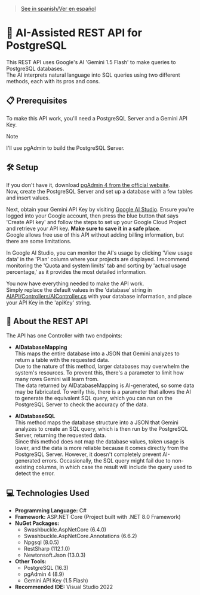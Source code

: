 > [See in spanish/Ver en español](https://github.com/LuisMiSanVe/AI_DB_REST_API/tree/spanish)
# 🤖 AI-Assisted REST API for PostgreSQL

This REST API uses Google's AI 'Gemini 1.5 Flash' to make queries to PostgreSQL databases.  
The AI interprets natural language into SQL queries using two different methods, each with its pros and cons.

## 📋 Prerequisites

To make this API work, you'll need a PostgreSQL Server and a Gemini API Key.

> [!NOTE]  
> I'll use pgAdmin to build the PostgreSQL Server.

## 🛠️ Setup

If you don't have it, download [pgAdmin 4 from the official website](https://www.pgadmin.org/download/).  
Now, create the PostgreSQL Server and set up a database with a few tables and insert values.

Next, obtain your Gemini API Key by visiting [Google AI Studio](https://aistudio.google.com/app/apikey). Ensure you're logged into your Google account, then press the blue button that says 'Create API key' and follow the steps to set up your Google Cloud Project and retrieve your API key. **Make sure to save it in a safe place**.  
Google allows free use of this API without adding billing information, but there are some limitations.

In Google AI Studio, you can monitor the AI's usage by clicking 'View usage data' in the 'Plan' column where your projects are displayed. I recommend monitoring the 'Quota and system limits' tab and sorting by 'actual usage percentage,' as it provides the most detailed information.

You now have everything needed to make the API work.  
Simply replace the default values in the 'database' string in [AIAPI/Controllers/AIController.cs](https://github.com/LuisMiSanVe/AI_DB_REST_API/blob/main/AIAPI/Controllers/AIController.cs) with your database information, and place your API Key in the 'apiKey' string.

## 📖 About the REST API

The API has one Controller with two endpoints:

- **AIDatabaseMapping**  
  This maps the entire database into a JSON that Gemini analyzes to return a table with the requested data.  
  Due to the nature of this method, larger databases may overwhelm the system's resources. To prevent this, there's a parameter to limit how many rows Gemini will learn from.  
  The data returned by AIDatabaseMapping is AI-generated, so some data may be fabricated. To verify this, there is a parameter that allows the AI to generate the equivalent SQL query, which you can run on the PostgreSQL Server to check the accuracy of the data.

- **AIDatabaseSQL**  
  This method maps the database structure into a JSON that Gemini analyzes to create an SQL query, which is then run by the PostgreSQL Server, returning the requested data.  
  Since this method does not map the database values, token usage is lower, and the data is more reliable because it comes directly from the PostgreSQL Server. However, it doesn't completely prevent AI-generated errors. Occasionally, the SQL query might fail due to non-existing columns, in which case the result will include the query used to detect the error.

## 💻 Technologies Used

- **Programming Language:** C#
- **Framework:** ASP.NET Core (Project built with .NET 8.0 Framework)
- **NuGet Packages:**
  - Swashbuckle.AspNetCore (6.4.0)
  - Swashbuckle.AspNetCore.Annotations (6.6.2)
  - Npgsql (8.0.5)
  - RestSharp (112.1.0)
  - Newtonsoft.Json (13.0.3)
- **Other Tools:**
  - PostgreSQL (16.3)
  - pgAdmin 4 (8.9)
  - Gemini API Key (1.5 Flash)
- **Recommended IDE:** Visual Studio 2022
